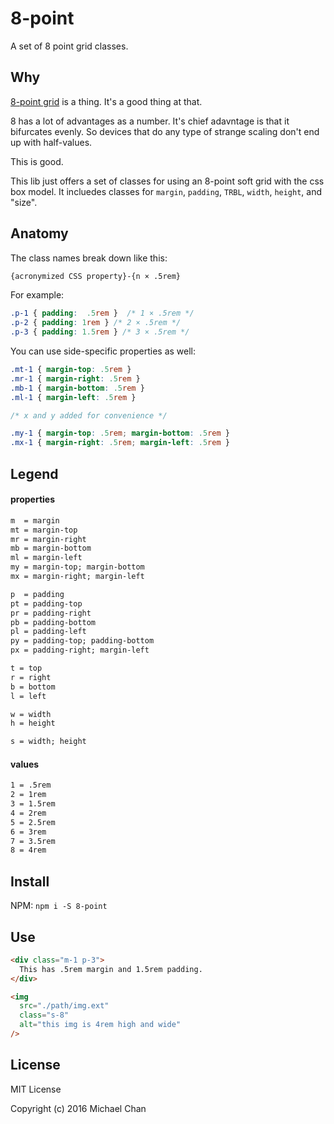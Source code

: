 # 8-point
A set of 8 point grid classes.

## Why

[8-point grid](https://spec.fm/specifics/8-pt-grid) is a thing.
It's a good thing at that.

8 has a lot of advantages as a number.
It's chief adavntage is that it bifurcates evenly.
So devices that do any type of strange scaling don't end up with half-values.

This is good.

This lib just offers a set of classes for using an 8-point soft grid with the css box model. It incluedes classes for `margin`, `padding`, `TRBL`, `width`, `height`, and "size".

## Anatomy

The class names break down like this:

```txt
{acronymized CSS property}-{n × .5rem}
```

For example:

```css
.p-1 { padding:  .5rem }  /* 1 × .5rem */
.p-2 { padding: 1rem } /* 2 × .5rem */
.p-3 { padding: 1.5rem } /* 3 × .5rem */
```

You can use side-specific properties as well:

```css
.mt-1 { margin-top: .5rem }
.mr-1 { margin-right: .5rem }
.mb-1 { margin-bottom: .5rem }
.ml-1 { margin-left: .5rem }

/* x and y added for convenience */

.my-1 { margin-top: .5rem; margin-bottom: .5rem }
.mx-1 { margin-right: .5rem; margin-left: .5rem }
```

## Legend

#### properties

```txt
m  = margin
mt = margin-top
mr = margin-right
mb = margin-bottom
ml = margin-left
my = margin-top; margin-bottom
mx = margin-right; margin-left

p  = padding
pt = padding-top
pr = padding-right
pb = padding-bottom
pl = padding-left
py = padding-top; padding-bottom
px = padding-right; margin-left

t = top
r = right
b = bottom
l = left

w = width
h = height

s = width; height
```

#### values

```txt
1 = .5rem
2 = 1rem
3 = 1.5rem
4 = 2rem
5 = 2.5rem
6 = 3rem
7 = 3.5rem
8 = 4rem
```

## Install
NPM:
`npm i -S 8-point`

## Use
```html
<div class="m-1 p-3">
  This has .5rem margin and 1.5rem padding.
</div>

<img
  src="./path/img.ext"
  class="s-8"
  alt="this img is 4rem high and wide"
/>
```

## License

MIT License

Copyright (c) 2016 Michael Chan
